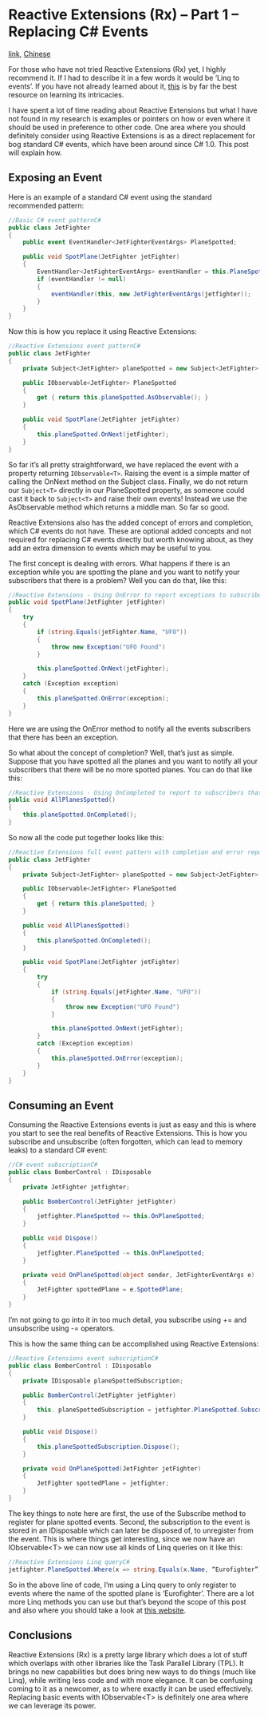 # Reactive Extensions (Rx) – Part 1 – Replacing C# Events

[link](https://rehansaeed.com/reactive-extensions-part1-replacing-events/), [Chinese](README.zh-CN.md)

For those who have not tried Reactive Extensions (Rx) yet, I highly recommend it. If I had to describe it in a few words it would be ‘Linq to events’. If you have not already learned about it, [this](http://www.introtorx.com/uat/content/v1.0.10621.0/00_Foreword.html) is by far the best resource on learning its intricacies.

I have spent a lot of time reading about Reactive Extensions but what I have not found in my research is examples or pointers on how or even where it should be used in preference to other code. One area where you should definitely consider using Reactive Extensions is as a direct replacement for bog standard C# events, which have been around since C# 1.0. This post will explain how.

## Exposing an Event

Here is an example of a standard C# event using the standard recommended pattern:

```c#
//Basic C# event patternC#
public class JetFighter
{
    public event EventHandler<JetFighterEventArgs> PlaneSpotted;

    public void SpotPlane(JetFighter jetFighter)
    {
        EventHandler<JetFighterEventArgs> eventHandler = this.PlaneSpotted;
        if (eventHandler != null)
        {
            eventHandler(this, new JetFighterEventArgs(jetfighter));
        }
    }
}
```

Now this is how you replace it using Reactive Extensions:

```c#
//Reactive Extensions event patternC#
public class JetFighter
{
    private Subject<JetFighter> planeSpotted = new Subject<JetFighter>();

    public IObservable<JetFighter> PlaneSpotted
    {
        get { return this.planeSpotted.AsObservable(); }
    }

    public void SpotPlane(JetFighter jetFighter)
    {
        this.planeSpotted.OnNext(jetFighter);
    }
}
```

So far it’s all pretty straightforward, we have replaced the event with a property returning `IObservable<T>`. Raising the event is a simple matter of calling the OnNext method on the Subject class. Finally, we do not return our `Subject<T>` directly in our PlaneSpotted property, as someone could cast it back to `Subject<T>` and raise their own events! Instead we use the AsObservable method which returns a middle man. So far so good.

Reactive Extensions also has the added concept of errors and completion, which C# events do not have. These are optional added concepts and not required for replacing C# events directly but worth knowing about, as they add an extra dimension to events which may be useful to you.

The first concept is dealing with errors. What happens if there is an exception while you are spotting the plane and you want to notify your subscribers that there is a problem? Well you can do that, like this:

```c#
//Reactive Extensions - Using OnError to report exceptions to subscribersC#
public void SpotPlane(JetFighter jetFighter)
{
    try
    {
        if (string.Equals(jetFighter.Name, "UFO"))
        {
            throw new Exception("UFO Found")
        }

        this.planeSpotted.OnNext(jetFighter);
    }
    catch (Exception exception)
    {
        this.planeSpotted.OnError(exception);
    }
}
```

Here we are using the OnError method to notify all the events subscribers that there has been an exception.

So what about the concept of completion? Well, that’s just as simple. Suppose that you have spotted all the planes and you want to notify all your subscribers that there will be no more spotted planes. You can do that like this:

```c#
//Reactive Extensions - Using OnCompleted to report to subscribers that there will be no more events raisedC#
public void AllPlanesSpotted()
{
    this.planeSpotted.OnCompleted();
}
```

So now all the code put together looks like this:

```c#
//Reactive Extensions full event pattern with completion and error reportingC#
public class JetFighter
{
    private Subject<JetFighter> planeSpotted = new Subject<JetFighter>();

    public IObservable<JetFighter> PlaneSpotted
    {
        get { return this.planeSpotted; }
    }

    public void AllPlanesSpotted()
    {
        this.planeSpotted.OnCompleted();
    }

    public void SpotPlane(JetFighter jetFighter)
    {
        try
        {
            if (string.Equals(jetFighter.Name, "UFO"))
            {
                throw new Exception("UFO Found")
            }

            this.planeSpotted.OnNext(jetFighter);
        }
        catch (Exception exception)
        {
            this.planeSpotted.OnError(exception);
        }
    }
}
```

## Consuming an Event

Consuming the Reactive Extensions events is just as easy and this is where you start to see the real benefits of Reactive Extensions. This is how you subscribe and unsubscribe (often forgotten, which can lead to memory leaks) to a standard C# event:

```c#
//C# event subscriptionC#
public class BomberControl : IDisposable
{
    private JetFighter jetfighter;

    public BomberControl(JetFighter jetFighter)
    {
        jetfighter.PlaneSpotted += this.OnPlaneSpotted;
    }

    public void Dispose()
    {
        jetfighter.PlaneSpotted -= this.OnPlaneSpotted;
    }

    private void OnPlaneSpotted(object sender, JetFighterEventArgs e)
    {
        JetFighter spottedPlane = e.SpottedPlane;
    }
}
```

I’m not going to go into it in too much detail, you subscribe using += and unsubscribe using -= operators.

This is how the same thing can be accomplished using Reactive Extensions:

```c#
//Reactive Extensions event subscriptionC#
public class BomberControl : IDisposable
{
    private IDisposable planeSpottedSubscription;

    public BomberControl(JetFighter jetFighter)
    {
        this. planeSpottedSubscription = jetfighter.PlaneSpotted.Subscribe(this.OnPlaneSpotted);
    }

    public void Dispose()
    {
        this.planeSpottedSubscription.Dispose();
    }

    private void OnPlaneSpotted(JetFighter jetFighter)
    {
        JetFighter spottedPlane = jetfighter;
    }
}
```

The key things to note here are first, the use of the Subscribe method to register for plane spotted events. Second, the subscription to the event is stored in an IDisposable which can later be disposed of, to unregister from the event. This is where things get interesting, since we now have an IObservable\<T\> we can now use all kinds of Linq queries on it like this:

```c#
//Reactive Extensions Linq queryC#
jetfighter.PlaneSpotted.Where(x => string.Equals(x.Name, “Eurofighter”)).Subscribe(this.OnPlaneSpotted);
```

So in the above line of code, I’m using a Linq query to only register to events where the name of the spotted plane is ‘Eurofighter’. There are a lot more Linq methods you can use but that’s beyond the scope of this post and also where you should take a look at [this website](http://www.introtorx.com/uat/content/v1.0.10621.0/00_Foreword.html).

## Conclusions

Reactive Extensions (Rx) is a pretty large library which does a lot of stuff which overlaps with other libraries like the Task Parallel Library (TPL). It brings no new capabilities but does bring new ways to do things (much like Linq), while writing less code and with more elegance. It can be confusing coming to it as a newcomer, as to where exactly it can be used effectively. Replacing basic events with IObservable\<T\> is definitely one area where we can leverage its power.
